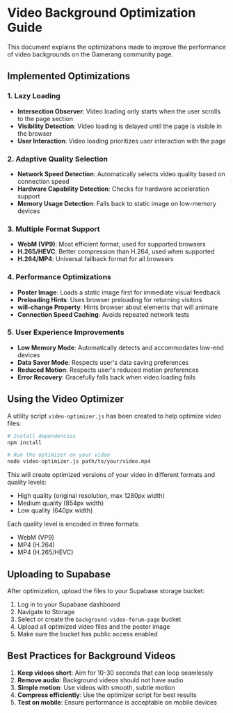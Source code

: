 # Video Background Optimization Guide

This document explains the optimizations made to improve the performance of video backgrounds on the Gamerang community page.

## Implemented Optimizations

### 1. Lazy Loading

- **Intersection Observer**: Video loading only starts when the user scrolls to the page section
- **Visibility Detection**: Video loading is delayed until the page is visible in the browser
- **User Interaction**: Video loading prioritizes user interaction with the page

### 2. Adaptive Quality Selection

- **Network Speed Detection**: Automatically selects video quality based on connection speed
- **Hardware Capability Detection**: Checks for hardware acceleration support
- **Memory Usage Detection**: Falls back to static image on low-memory devices

### 3. Multiple Format Support

- **WebM (VP9)**: Most efficient format, used for supported browsers
- **H.265/HEVC**: Better compression than H.264, used when supported
- **H.264/MP4**: Universal fallback format for all browsers

### 4. Performance Optimizations

- **Poster Image**: Loads a static image first for immediate visual feedback
- **Preloading Hints**: Uses browser preloading for returning visitors
- **will-change Property**: Hints browser about elements that will animate
- **Connection Speed Caching**: Avoids repeated network tests

### 5. User Experience Improvements

- **Low Memory Mode**: Automatically detects and accommodates low-end devices
- **Data Saver Mode**: Respects user's data saving preferences
- **Reduced Motion**: Respects user's reduced motion preferences
- **Error Recovery**: Gracefully falls back when video loading fails

## Using the Video Optimizer

A utility script `video-optimizer.js` has been created to help optimize video files:

```bash
# Install dependencies
npm install

# Run the optimizer on your video
node video-optimizer.js path/to/your/video.mp4
```

This will create optimized versions of your video in different formats and quality levels:

- High quality (original resolution, max 1280px width)
- Medium quality (854px width)
- Low quality (640px width)

Each quality level is encoded in three formats:
- WebM (VP9)
- MP4 (H.264)
- MP4 (H.265/HEVC)

## Uploading to Supabase

After optimization, upload the files to your Supabase storage bucket:

1. Log in to your Supabase dashboard
2. Navigate to Storage
3. Select or create the `background-video-forum-page` bucket
4. Upload all optimized video files and the poster image
5. Make sure the bucket has public access enabled

## Best Practices for Background Videos

1. **Keep videos short**: Aim for 10-30 seconds that can loop seamlessly
2. **Remove audio**: Background videos should not have audio
3. **Simple motion**: Use videos with smooth, subtle motion
4. **Compress efficiently**: Use the optimizer script for best results
5. **Test on mobile**: Ensure performance is acceptable on mobile devices 